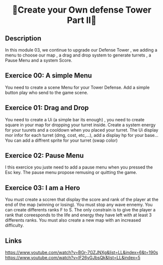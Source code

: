<h1 align='center' >🏰Create your Own defense Tower Part II🏰 </h1>

<h2>Description</h2>

In this module 03, we continue to upgrade our Defense Tower , we adding a menu to choose our map , a drag and drop system to
generate turrets , a Pause Menu  and a system Score. 

<h2>Exercice 00: A simple Menu</h2>
You need to create a scene Menu for your Tower Defense. Add a simple button  play who send to the game scene. 

<h2>Exercice 01: Drag and Drop</h2>

You need to create a Ui (a simple bar its enough) , you need to create square in your map  for dropping your turret inside. 
Create a system energy for your tuurets and a cooldown when you placed your turret. The Ui display  mor infor for each turret
(dmg, cost, etc,...), add a display hp for your base...
You can add a diffrent sprite for your turret (swap color) 

<h2>Exercice 02: Pause Menu</h2>

I this exercice you juste need to add a pause menu when you pressed the Esc key. The pause menu propose remusing or quitting
the game.

<h2>Exercice 03: I am a Hero</h2>

You must create a sccren that display the score and rank of the player at the end of the map (winning or losing). You must stop
any wave ennemy. 
You can create differents ranks F to S. The only constrain is to give the player a rank that coreesponds to the life and
energy they have left with at least 3 differents ranks. 
You must also create a new map with an increased difficulty.


<h2>Links</h2>

https://www.youtube.com/watch?v=BGr-7GZJNXg&list=LL&index=6&t=190s
https://www.youtube.com/watch?v=lF26yGJbsQk&list=LL&index=5


